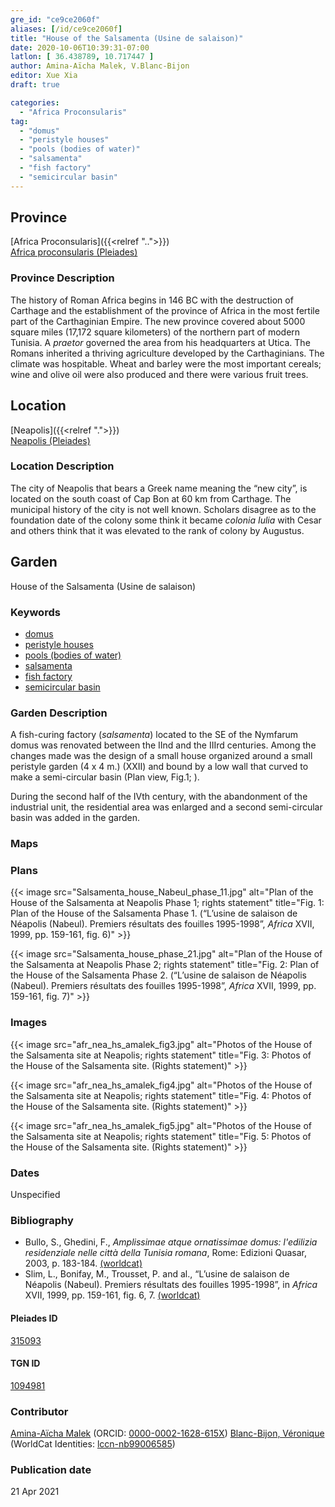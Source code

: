 ```yaml
---
gre_id: "ce9ce2060f"
aliases: [/id/ce9ce2060f]
title: "House of the Salsamenta (Usine de salaison)"
date: 2020-10-06T10:39:31-07:00
latlon: [ 36.438789, 10.717447 ]
author: Amina-Aïcha Malek, V.Blanc-Bijon
editor: Xue Xia
draft: true

categories:
  - "Africa Proconsularis"
tag:
  - "domus"
  - "peristyle houses"
  - "pools (bodies of water)"
  - "salsamenta"
  - "fish factory"
  - "semicircular basin"
---
```


## Province
[Africa Proconsularis]({{<relref "..">}}) \
[Africa proconsularis (Pleiades)](https://pleiades.stoa.org/places/991341)

### Province Description
The history of Roman Africa begins in 146 BC with the destruction of Carthage and the establishment of the province of Africa in the most fertile part of the Carthaginian Empire. The new province covered about 5000 square miles (17,172 square kilometers) of the northern part of modern Tunisia. A *praetor* governed the area from his headquarters at Utica. The Romans inherited a thriving agriculture developed by the Carthaginians. The climate was hospitable. Wheat and barley were the most important cereals; wine and olive oil were also produced and there were various fruit trees.

## Location

[Neapolis]({{<relref ".">}}) \
[Neapolis (Pleiades)](https://pleiades.stoa.org/places/315093)

### Location Description

The city of Neapolis that bears a Greek name meaning the “new city”, is located on the south coast of Cap Bon at 60 km from Carthage. The municipal history of the city is not well known. Scholars disagree as to the foundation date of the colony some think it became *colonia Iulia* with Cesar and others think that it was elevated to the rank of colony by Augustus.


<!-- LEAVE THIS BLANK FOR NOW -->

<!--## Sublocation-->

<!--
[AREA WITHIN LOCATION, LIKE “PALATINE HILL”](GEOREFERENCE LINK)
A sublocation is any area larger than an individual garden, but located within a location. I would always try to include a link to a controlled vocabulary here if possible. This ID may well be different from the Garden ID, e.g., Pompeii versus a Garden in one of the houses which has its own Pleiades ID.
-->

<!--### Sublocation Description-->

<!-- DESCRIPTION -->

## Garden
House of the Salsamenta (Usine de salaison)

### Keywords
- [domus](http://vocab.getty.edu/page/aat/300005506)
- [peristyle houses](http://vocab.getty.edu/page/aat/300005452)
- [pools (bodies of water)](http://vocab.getty.edu/page/aat/300008692)
- [salsamenta](#)
- [fish factory](#)
- [semicircular basin](#)


### Garden Description
 A fish-curing factory (*salsamenta*) located to the SE of the Nymfarum domus was renovated between the IInd and the IIIrd centuries. Among the changes made was the design of a small house organized around a small peristyle garden (4 x 4 m.) (XXII) and bound by a low wall that curved to make a semi-circular basin (Plan view, Fig.1; ).

 During the second half of the IVth century, with the abandonment of the industrial unit, the residential area was enlarged and a second semi-circular basin was added in the garden.



### Maps

<!--
{{< figure src="IMG_URL" alt="ALT_TEXT" title="CAPTION" >}}
-->

### Plans
{{< image src="Salsamenta_house_Nabeul_phase_11.jpg" alt="Plan of the House of the Salsamenta at Neapolis Phase 1; rights statement" title="Fig. 1: Plan of the House of the Salsamenta Phase 1. (“L’usine de salaison de Néapolis (Nabeul). Premiers résultats des fouilles 1995-1998”, *Africa* XVII, 1999, pp. 159-161, fig. 6)" >}}

{{< image src="Salsamenta_house_phase_21.jpg" alt="Plan of the House of the Salsamenta at Neapolis Phase 2; rights statement" title="Fig. 2: Plan of the House of the Salsamenta Phase 2. (“L’usine de salaison de Néapolis (Nabeul). Premiers résultats des fouilles 1995-1998”, *Africa* XVII, 1999, pp. 159-161, fig. 7)" >}}

<!--
{{< figure src="IMG_URL" alt="ALT_TEXT" title="CAPTION" >}}
-->

### Images
<!--
{{< image src="afr_nea_hs_amalek_fig2.jpg" alt="Rendering of the House of the Salsamenta at Neapolis; rights statement" title="Fig. 3: Rendering of the House of the Salsamenta. (Rights statement)" >}}
-->

{{< image src="afr_nea_hs_amalek_fig3.jpg" alt="Photos of the House of the Salsamenta site at Neapolis; rights statement" title="Fig. 3: Photos of the House of the Salsamenta site. (Rights statement)" >}}

{{< image src="afr_nea_hs_amalek_fig4.jpg" alt="Photos of the House of the Salsamenta site at Neapolis; rights statement" title="Fig. 4: Photos of the House of the Salsamenta site. (Rights statement)" >}}

{{< image src="afr_nea_hs_amalek_fig5.jpg" alt="Photos of the House of the Salsamenta site at Neapolis; rights statement" title="Fig. 5: Photos of the House of the Salsamenta site. (Rights statement)" >}}


### Dates
Unspecified

### Bibliography
* Bullo, S., Ghedini, F., *Amplissimae atque ornatissimae domus: l'edilizia residenziale nelle città della Tunisia romana*, Rome: Edizioni Quasar, 2003, p. 183-184. [(worldcat)](http://www.worldcat.org/oclc/989088620)
* Slim, L., Bonifay, M., Trousset, P. and al., “L’usine de salaison de Néapolis (Nabeul). Premiers résultats des fouilles 1995-1998”, in *Africa* XVII, 1999, pp. 159-161, fig. 6, 7. [(worldcat)](http://www.worldcat.org/oclc/949242827)


<!--#### Periodo ID-->

<!-- [PERIODO_ID](https://pleiades.stoa.org/places/PLEIADES_ID) -->

#### Pleiades ID

[315093](https://pleiades.stoa.org/places/315093)

#### TGN ID
[1094981](http://vocab.getty.edu/page/tgn/1094981)

### Contributor
[Amina-Aïcha Malek](link) (ORCID: [0000-0002-1628-615X](https://orcid.org/0000-0002-1628-615X))
[Blanc-Bijon, Véronique](link) (WorldCat Identities: [lccn-nb99006585](http://www.worldcat.org/identities/lccn-nb99006585/))

### Publication date

21 Apr 2021

<!--### Related articles-->

<!-- Links to other related articles. Leave blank for now -->
